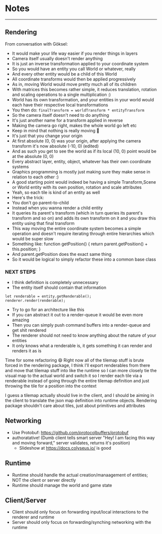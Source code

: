 # Notes
---

## Rendering

From conversation with Göksel:

- It would make your life way easier if you render things in layers
- Camera itself usually doesn't render anything
- It is just an inverse transformation applied to your coordinate system
- So you would have an entity you call World or whatever, really
- And every other entity would be a child of this World
- All coordinate transforms would then be applied progressively
- As in, moving World would move pretty much all of its children
- With matrices this becomes rather simple, it reduces translation, rotation and scaling operations to a single multiplication :)
- World has its own transformation, and your entities in your world would each have their respective local transformations
- You then do: `finalTransform = worldTransform * entityTransform`
- So the camera itself doesn't need to do anything
- It's just another name for a transform applied in reverse
- Making the camera go right, makes the whole world go left etc
- Keep in mind that nothing is really moving :slightly_smiling_face:
- It's just that you change your origin
- At first absolute (0, 0) was your origin, after applying the camera transform it's now absolute (-10, 0) (edited) 
- And as such you get to see the world as if its local (10, 0) point would be at the absolute (0, 0)
- Every abstract layer, entity, object, whatever has their own coordinate systems
- Graphics programming is mostly just making sure they make sense in relation to each other :)
- A good starting point would indeed be having a simple Transform,Scene or World entity with its own position, rotation and scale attributes
- Yeah, so each tile is kind of an entity as well
- Here's the trick:
- You don't go parent-to-child
- Instead when you wanna render a child entity
- It queries its parent's transform (which in turn queries its parent's transform and so on) and adds its own transform on it and you draw this entity using that final transform
- This way moving the entire coordinate system becomes a simple operation and doesn't require iterating through entire hierarchies which would be super slow
- Something like: function getPosition() { return parent.getPosition() + this.position; }
- And parent.getPosition does the exact same thing
- So it would be logical to simply refactor these into a common base class

### NEXT STEPS

- I think definition is completely unnecessary
- The entity itself should contain that information
```
let renderable = entity.getRenderable();
renderer.render(renderable);
```
- Try to go for an architecture like this
- If you can abstract it out to a render-queue it would be even more amazing
- Then you can simply push command buffers into a render-queue and get shit rendered
- The renderer should not need to know anything about the nature of your entities
- It only knows what a renderable is, it gets something it can render and renders it as is

Time for some refactoring :smile:
Right now all of the tilemap stuff is brute forced in the rendering package, I think I'll export renderables from there and move that tilemap stuff into like the runtime so I can more closely tie the visual map to the actual world and switch it so I render each tile via a renderable instead of going through the entire tilemap definition and just throwing the tile for a position into the context

I guess a tilemap actually should live in the client, and I should be aiming in the client to translate the json map definition into runtime objects. Rendering package shouldn't care about tiles, just about primitives and attributes

## Networking

- Use Protobuf: https://github.com/protocolbuffers/protobuf
- authoratative! (Dumb client tells smart server "Hey! I am facing this way and moving forward," server validates, returns it's position)
  + Slideshow at https://docs.colyseus.io/ is good


## Runtime

- Runtime should handle the actual creation/manaagement of entities; NOT the client or server directly
- Runtime should manage the world and game state

## Client/Server

- Client should only focus on forwarding input/local interactions to the renderer and runtime
- Server should only focus on forwarding/synching networking with the runtime
